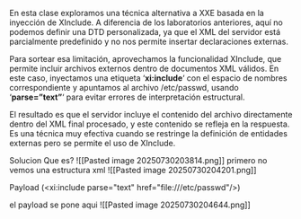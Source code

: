 En esta clase exploramos una técnica alternativa a XXE basada en la inyección de XInclude. A diferencia de los laboratorios anteriores, aquí no podemos definir una DTD personalizada, ya que el XML del servidor está parcialmente predefinido y no nos permite insertar declaraciones externas.

Para sortear esa limitación, aprovechamos la funcionalidad XInclude, que permite incluir archivos externos dentro de documentos XML válidos. En este caso, inyectamos una etiqueta ‘**xi:include**‘ con el espacio de nombres correspondiente y apuntamos al archivo /etc/passwd, usando ‘**parse=”text”**‘ para evitar errores de interpretación estructural.

El resultado es que el servidor incluye el contenido del archivo directamente dentro del XML final procesado, y este contenido se refleja en la respuesta. Es una técnica muy efectiva cuando se restringe la definición de entidades externas pero se permite el uso de XInclude.

Solucion
Que es?
![[Pasted image 20250730203814.png]]
primero no vemos una estructura xml
![[Pasted image 20250730204201.png]]

Payload (<foo xmlns:xi="http://www.w3.org/2001/XInclude"><xi:include parse="text" href="file:///etc/passwd"/></foo>)

el payload se pone aqui
![[Pasted image 20250730204644.png]]
